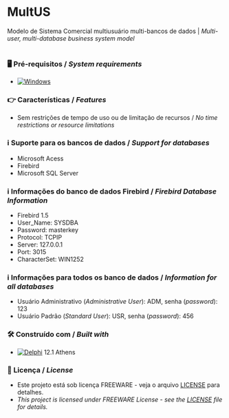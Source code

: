# MultUS


Modelo de Sistema Comercial multiusuário multi-bancos de dados | *Multi-user, multi-database business system model*
<br/>
<br/>
### 🖥️ Pré-requisitos / *System requirements*
*  [![Windows](https://img.shields.io/badge/Windows-0078D6?style=for-the-badge&logo=windows&logoColor=white)](https://www.microsoft.com/windows/)


### 👉 Características / *Features*
* Sem restrições de tempo de uso ou de limitação de recursos / *No time restrictions or resource limitations*


### ℹ️ Suporte para os bancos de dados / *Support for databases*
* Microsoft Acess
* Firebird
* Microsoft SQL Server


### ℹ️ Informações do banco de dados Firebird / *Firebird Database Information*
* Firebird 1.5
* User_Name: SYSDBA
* Password: masterkey
* Protocol: TCPIP
* Server: 127.0.0.1
* Port: 3015
* CharacterSet: WIN1252


### ℹ️ Informações para todos os banco de dados / *Information for all databases*


* Usuário Administrativo (*Administrative User*): ADM, senha (*password*): 123
* Usuário Padrão (*Standard User*): USR, senha (*password*): 456


### 🛠️ Construído com / *Built with*
* [![Delphi](https://img.shields.io/badge/-Delphi-E62431?logo=delphi&logoColor=white&style=plastic)](https://www.embarcadero.com/products/delphi) 12.1 Athens


### 📄 Licença / *License*
* Este projeto está sob licença FREEWARE - veja o arquivo [LICENSE](https://github.com/laertemjr/gitMultiUserSystem/tree/main/LICENSE) para detalhes.
* *This project is licensed under FREEWARE License - see the [LICENSE](https://github.com/laertemjr/gitMultiUserSystem/tree/main/LICENSE) file for details.*


